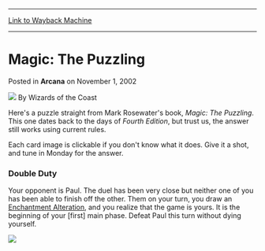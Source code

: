 
---
[Link to Wayback Machine](https://web.archive.org/web/20211130191838/https://magic.wizards.com/en/articles/archive/arcana/magic-puzzling-2002-11-01)

[_metadata_:author]:- "Wizards of the Coast"
[_metadata_:description]:- "Here's a puzzle straight from Mark Rosewater's book, Magic: The Puzzling. This one dates back to the days of Fourth Edition, but trust us, the answer still works using current rules. Each card image is clickable if you don't know what it does. Give it a shot, and tune in Monday for the answer.Double DutyYour opponent is Paul. The duel has been very close but neither one of you"
[_metadata_:generator]:- "Drupal 7 (http://drupal.org)"
[_metadata_:node]:- "604666"
[_metadata_:publish_date]:- "2002-11-01"
[_metadata_:source]:- "div-main-content"
[_metadata_:title]:- "Magic: The Puzzling"
[_metadata_:wayback_capture_timestamp]:- "2021-11-30 19:18:38"
[_metadata_:wayback_raw_url]:- "https://web.archive.org/web/20211130191838id_/https://magic.wizards.com/en/articles/archive/arcana/magic-puzzling-2002-11-01"
[_metadata_:wayback_url]:- "https://magic.wizards.com/en/articles/archive/arcana/magic-puzzling-2002-11-01"
---


Magic: The Puzzling
===================



 Posted in **Arcana**
 on November 1, 2002 






![](https://media.magic.wizards.com/styles/auth_small/public/images/person/wizards_author.jpg)
By Wizards of the Coast











Here's a puzzle straight from Mark Rosewater's book, *Magic: The Puzzling*. This one dates back to the days of *Fourth Edition*, but trust us, the answer still works using current rules. 

Each card image is clickable if you don't know what it does. Give it a shot, and tune in Monday for the answer.

### Double Duty

Your opponent is Paul. The duel has been very close but neither one of you has been able to finish off the other. Them on your turn, you draw an [Enchantment Alteration](https://gatherer.wizards.com/Pages/Card/Details.aspx?name=Enchantment+Alteration), and you realize that the game is yours. It is the beginning of your [first] main phase. Defeat Paul this turn without dying yourself.

![](https://media.magic.wizards.com/image_legacy_migration/magic/images/mtgcom/arcana/218_puzzle.jpg)





